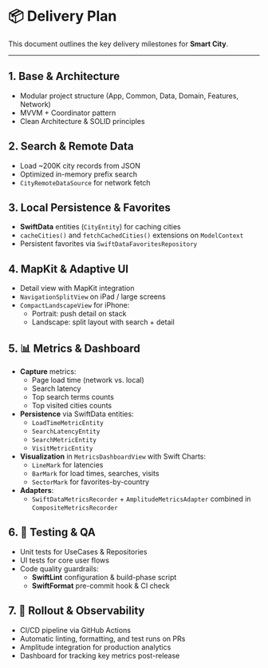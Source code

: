 
# 📦 Delivery Plan

This document outlines the key delivery milestones for **Smart City**.

---

## 1. Base & Architecture  
- Modular project structure (App, Common, Data, Domain, Features, Network)  
- MVVM + Coordinator pattern  
- Clean Architecture & SOLID principles  

## 2. Search & Remote Data  
- Load ~200K city records from JSON  
- Optimized in-memory prefix search  
- `CityRemoteDataSource` for network fetch  

## 3. Local Persistence & Favorites  
- **SwiftData** entities (`CityEntity`) for caching cities  
- `cacheCities()` and `fetchCachedCities()` extensions on `ModelContext`  
- Persistent favorites via `SwiftDataFavoritesRepository`  

## 4. MapKit & Adaptive UI  
- Detail view with MapKit integration  
- `NavigationSplitView` on iPad / large screens  
- `CompactLandscapeView` for iPhone:  
  - Portrait: push detail on stack  
  - Landscape: split layout with search + detail  

## 5. 📊 Metrics & Dashboard  
- **Capture** metrics:  
  - Page load time (network vs. local)  
  - Search latency  
  - Top search terms counts  
  - Top visited cities counts  
- **Persistence** via SwiftData entities:  
  - `LoadTimeMetricEntity`  
  - `SearchLatencyEntity`  
  - `SearchMetricEntity`  
  - `VisitMetricEntity`  
- **Visualization** in `MetricsDashboardView` with Swift Charts:  
  - `LineMark` for latencies  
  - `BarMark` for load times, searches, visits  
  - `SectorMark` for favorites-by-country  
- **Adapters**:  
  - `SwiftDataMetricsRecorder` + `AmplitudeMetricsAdapter` combined in `CompositeMetricsRecorder`  

## 6. 🧪 Testing & QA  
- Unit tests for UseCases & Repositories  
- UI tests for core user flows  
- Code quality guardrails:  
  - **SwiftLint** configuration & build-phase script  
  - **SwiftFormat** pre-commit hook & CI check  

## 7. 🚀 Rollout & Observability  
- CI/CD pipeline via GitHub Actions  
- Automatic linting, formatting, and test runs on PRs  
- Amplitude integration for production analytics  
- Dashboard for tracking key metrics post-release  
